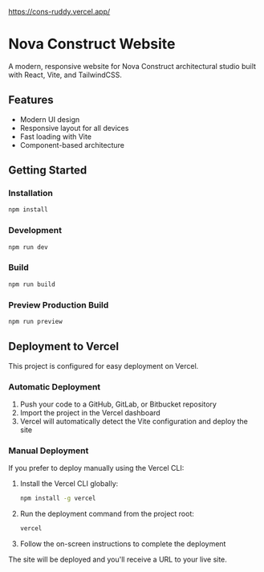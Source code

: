 https://cons-ruddy.vercel.app/
# Nova Construct Website

A modern, responsive website for Nova Construct architectural studio built with React, Vite, and TailwindCSS.

## Features

- Modern UI design
- Responsive layout for all devices
- Fast loading with Vite
- Component-based architecture

## Getting Started

### Installation

```bash
npm install
```

### Development

```bash
npm run dev
```

### Build

```bash
npm run build
```

### Preview Production Build

```bash
npm run preview
```

## Deployment to Vercel

This project is configured for easy deployment on Vercel.

### Automatic Deployment

1. Push your code to a GitHub, GitLab, or Bitbucket repository
2. Import the project in the Vercel dashboard
3. Vercel will automatically detect the Vite configuration and deploy the site

### Manual Deployment

If you prefer to deploy manually using the Vercel CLI:

1. Install the Vercel CLI globally:
   ```bash
   npm install -g vercel
   ```

2. Run the deployment command from the project root:
   ```bash
   vercel
   ```

3. Follow the on-screen instructions to complete the deployment

The site will be deployed and you'll receive a URL to your live site. 
